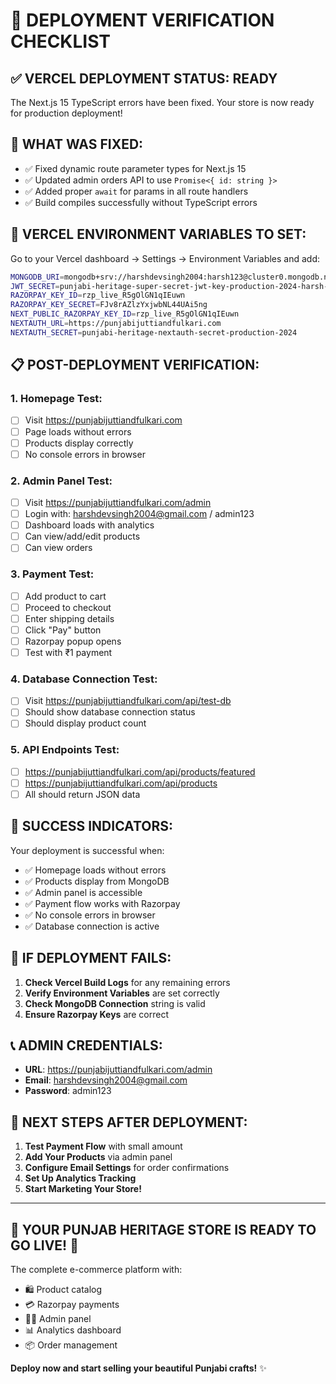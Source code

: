 # 🚀 DEPLOYMENT VERIFICATION CHECKLIST

## ✅ **VERCEL DEPLOYMENT STATUS: READY**

The Next.js 15 TypeScript errors have been fixed. Your store is now ready for production deployment!

## 🔧 **WHAT WAS FIXED:**
- ✅ Fixed dynamic route parameter types for Next.js 15
- ✅ Updated admin orders API to use `Promise<{ id: string }>`
- ✅ Added proper `await` for params in all route handlers
- ✅ Build compiles successfully without TypeScript errors

## 🎯 **VERCEL ENVIRONMENT VARIABLES TO SET:**

Go to your Vercel dashboard → Settings → Environment Variables and add:

```bash
MONGODB_URI=mongodb+srv://harshdevsingh2004:harsh123@cluster0.mongodb.net/punjabi-heritage?retryWrites=true&w=majority
JWT_SECRET=punjabi-heritage-super-secret-jwt-key-production-2024-harsh-dev-singh
RAZORPAY_KEY_ID=rzp_live_R5gOlGN1qIEuwn
RAZORPAY_KEY_SECRET=FJv8rAZlzYxjwbNL44UAi5ng
NEXT_PUBLIC_RAZORPAY_KEY_ID=rzp_live_R5gOlGN1qIEuwn
NEXTAUTH_URL=https://punjabijuttiandfulkari.com
NEXTAUTH_SECRET=punjabi-heritage-nextauth-secret-production-2024
```

## 📋 **POST-DEPLOYMENT VERIFICATION:**

### **1. Homepage Test:**
- [ ] Visit https://punjabijuttiandfulkari.com
- [ ] Page loads without errors
- [ ] Products display correctly
- [ ] No console errors in browser

### **2. Admin Panel Test:**
- [ ] Visit https://punjabijuttiandfulkari.com/admin
- [ ] Login with: harshdevsingh2004@gmail.com / admin123
- [ ] Dashboard loads with analytics
- [ ] Can view/add/edit products
- [ ] Can view orders

### **3. Payment Test:**
- [ ] Add product to cart
- [ ] Proceed to checkout
- [ ] Enter shipping details
- [ ] Click "Pay" button
- [ ] Razorpay popup opens
- [ ] Test with ₹1 payment

### **4. Database Connection Test:**
- [ ] Visit https://punjabijuttiandfulkari.com/api/test-db
- [ ] Should show database connection status
- [ ] Should display product count

### **5. API Endpoints Test:**
- [ ] https://punjabijuttiandfulkari.com/api/products/featured
- [ ] https://punjabijuttiandfulkari.com/api/products
- [ ] All should return JSON data

## 🎉 **SUCCESS INDICATORS:**

Your deployment is successful when:
- ✅ Homepage loads without errors
- ✅ Products display from MongoDB
- ✅ Admin panel is accessible
- ✅ Payment flow works with Razorpay
- ✅ No console errors in browser
- ✅ Database connection is active

## 🚨 **IF DEPLOYMENT FAILS:**

1. **Check Vercel Build Logs** for any remaining errors
2. **Verify Environment Variables** are set correctly
3. **Check MongoDB Connection** string is valid
4. **Ensure Razorpay Keys** are correct

## 📞 **ADMIN CREDENTIALS:**
- **URL**: https://punjabijuttiandfulkari.com/admin
- **Email**: harshdevsingh2004@gmail.com
- **Password**: admin123

## 🎯 **NEXT STEPS AFTER DEPLOYMENT:**

1. **Test Payment Flow** with small amount
2. **Add Your Products** via admin panel
3. **Configure Email Settings** for order confirmations
4. **Set Up Analytics Tracking**
5. **Start Marketing Your Store!**

---

## 🎉 **YOUR PUNJAB HERITAGE STORE IS READY TO GO LIVE!** 🎉

The complete e-commerce platform with:
- 🛍️ Product catalog
- 💳 Razorpay payments
- 👨‍💼 Admin panel
- 📊 Analytics dashboard
- 📦 Order management

**Deploy now and start selling your beautiful Punjabi crafts!** ✨